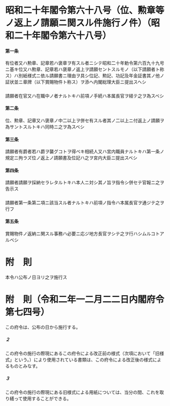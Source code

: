 # 昭和二十年閣令第六十八号（位、勲章等ノ返上ノ請願ニ関スル件施行ノ件）（昭和二十年閣令第六十八号）
#### 第一条
有位者又ハ勲章、記章若ハ褒章ヲ有スル者ニシテ昭和二十年勅令第六百九十九号ニ基キ位又ハ勲章、記章若ハ褒章ノ返上ヲ請願セントスルモノ（以下請願者ト称ス）ハ別紙様式ニ依ル請願書ニ理由ヲ具シ位記、勲記、功記及年金証書其ノ他ノ証状並ニ章牌（以下賞賜物件ト称ス）ヲ添ヘ内閣総理大臣ニ提出スヘシ
##### 
請願者在官又ハ在職中ノ者ナルトキハ前項ノ手続ハ本属長官ヲ経テ之ヲ為スベシ
#### 第二条
位、勲章、記章又ハ褒章ノ中二以上ヲ併セ有スル者其ノ二以上ニ付返上ノ請願ヲ為サントスルトキハ同時ニ之ヲ為スベシ
#### 第三条
請願者有爵者若ハ爵ヲ襲グコトヲ得ベキ相続人又ハ宮内職員ナルトキハ第一条ノ規定ニ拘ラズ位ノ返上ノ請願書及位記ハ之ヲ宮内大臣ニ提出スベシ
#### 第四条
請願者請願ヲ採納セラレタルトキハ本人ニ対シ其ノ旨ヲ指令シ併セテ官報ニ之ヲ告示ス
##### 
請願者第一条第二項ニ該当スル者ナルトキハ前項ノ指令ハ本属長官ヲ通ジテ之ヲ行フ
#### 第五条
賞賜物件ノ返納ニ関スル事務ハ必要ニ応ジ地方長官ヲシテ之ヲ行ハシムルコトアルベシ
# 附　則
本令ハ公布ノ日ヨリ之ヲ施行ス
# 附　則（令和二年一二月二二日内閣府令第七四号）
この府令は、公布の日から施行する。
##### ２
この府令の施行の際現にあるこの府令による改正前の様式（次項において「旧様式」という。）により使用されている書類は、この府令による改正後の様式によるものとみなす。
##### ３
この府令の施行の際現にある旧様式による用紙については、当分の間、これを取り繕って使用することができる。
